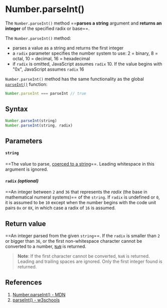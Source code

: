 # Number.parseInt()

The `Number.parseInt()` method ==**parses a string** argument and **returns an integer** of the specified radix or base==.

The `Number.parseInt()` method:

- parses a value as a string and returns the first integer
- a `radix` parameter specifies the number system to use: 2 = binary, 8 = octal, 10 = decimal, 16 = hexadecimal
- if `radix` is omitted, JavaScript assumes `radix` 10. If the value begins with "0x", JavaScript assumes `radix` 16

`Number.parseInt()` method has the same functionality as the global [`parseInt()`](https://developer.mozilla.org/en-US/docs/Web/JavaScript/Reference/Global_Objects/parseInt) function:

```js
Number.parseInt === parseInt // true
```

## Syntax

```js
Number.parseInt(string)
Number.parseInt(string, radix)
```

## Parameters

#### `string`

==The value to parse, [coerced to a string](https://developer.mozilla.org/en-US/docs/Web/JavaScript/Reference/Global_Objects/String#string_coercion)==. Leading whitespace in this argument is ignored. 

#### `radix` _(optional)_

==An integer between `2` and `36` that represents the *radix* (the base in mathematical numeral systems)== of the `string`. If `radix` is undefined or `0`, it is assumed to be `10` except when the number begins with the code unit pairs `0x` or `0X`, in which case a radix of `16` is assumed.

## Return value

==An integer parsed from the given `string`==. If the `radix` is smaller than `2` or bigger than `36`, or the first non-whitespace character cannot be converted to a number, [`NaN`](https://developer.mozilla.org/en-US/docs/Web/JavaScript/Reference/Global_Objects/NaN) is returned.

> **Note**: If the first character cannot be converted, `NaN` is returned. Leading and trailing spaces are ignored. Only the first integer found is returned.

## References

1. [Number.parseInt() - MDN](https://developer.mozilla.org/en-US/docs/Web/JavaScript/Reference/Global_Objects/Number/parseInt)
1. [parseInt() - w3schools](https://www.w3schools.com/jsref/jsref_parseint.asp)